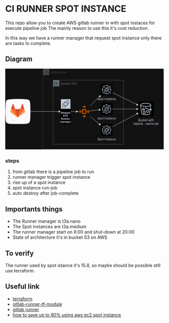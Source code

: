 # CI RUNNER SPOT INSTANCE

This repo allow you to create AWS gitlab runner in with spot instaces for execute pipeline job
The mainly reason to use this it's cost reduction.

In this way we have a runner manager that request spot instance only there are tasks to complete.

## Diagram

![imgage](./ci-runner-gitlab-spot-instance.png)

### steps
1. from gitlab there is a pipeline job to run
2. runner manager trigger spot instance
3. rise up of a spot instance
4. spot instance run-job
5. auto destroy after job-complete

## Importants things

- The Runner manager is t3a.nano
- The Spot instances are t3a.medium
- The runner manager start on 8:00 and shut-down at 20:00
- State of architecture it's in bucket S3 on AWS

## To verify
The runner used by spot istance it's 15.8, so maybe should be possible still use terraform.

## Useful link
- [terraform](https://www.terraform.io/)
- [gitlab-runner-tf-module](https://github.com/cattle-ops/terraform-aws-gitlab-runner)
- [gitlab runner](https://docs.gitlab.com/runner/)
- [how to save up to 90% using aws ec2 spot instance](https://medium.com/@taufiqpsumarna/how-to-saving-gitlab-runner-cost-up-to-90-using-aws-ec2-spot-instance-e9999d08b866)
